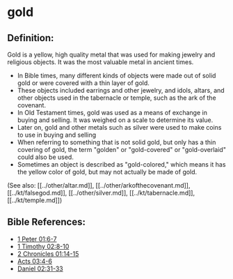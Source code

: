 # gold #

## Definition: ##

Gold is a yellow, high quality metal that was used for making jewelry and religious objects. It was the most valuable metal in ancient times.

* In Bible times, many different kinds of objects were made out of solid gold or were covered with a thin layer of gold.
* These objects included earrings and other jewelry, and idols, altars, and other objects used in the tabernacle or temple, such as the ark of the covenant.
* In Old Testament times, gold was used as a means of exchange in buying and selling. It was weighed on a scale to determine its value.
* Later on, gold and other metals such as silver were used to make coins to use in buying and selling
* When referring to something that is not solid gold, but only has a thin covering of gold, the term "golden" or "gold-covered" or "gold-overlaid" could also be used.
* Sometimes an object is described as "gold-colored," which means it has the yellow color of gold, but may not actually be made of gold.

(See also: [[../other/altar.md]], [[../other/arkofthecovenant.md]], [[../kt/falsegod.md]], [[../other/silver.md]], [[../kt/tabernacle.md]], [[../kt/temple.md]])

## Bible References: ##

* [1 Peter 01:6-7](en/tn/1pe/help/01/06)
* [1 Timothy 02:8-10](en/tn/1ti/help/02/08)
* [2 Chronicles 01:14-15](en/tn/2ch/help/01/14)
* [Acts 03:4-6](en/tn/act/help/03/04)
* [Daniel 02:31-33](en/tn/dan/help/02/31)